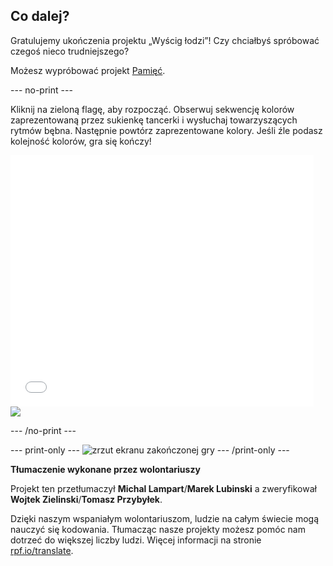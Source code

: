 ## Co dalej?

Gratulujemy ukończenia projektu „Wyścig łodzi”! Czy chciałbyś spróbować czegoś nieco trudniejszego?

Możesz wypróbować projekt [Pamięć](https://projects.raspberrypi.org/pl-PL/projects/memory?utm_source=pathway&utm_medium=whatnext&utm_campaign=projects).

--- no-print ---

Kliknij na zieloną flagę, aby rozpocząć. Obserwuj sekwencję kolorów zaprezentowaną przez sukienkę tancerki i wysłuchaj towarzyszących rytmów bębna. Następnie powtórz zaprezentowane kolory. Jeśli źle podasz kolejność kolorów, gra się kończy!

<div class="scratch-preview">
  <iframe allowtransparency="true" width="485" height="402" src="//scratch.mit.edu/projects/embed/284452634/?autostart=false" frameborder="0" allowfullscreen scrolling="no" mark="crwd-mark"></iframe> <img src="images/memory-screenshot.png" />
</div>

--- /no-print ---

--- print-only --- ![zrzut ekranu zakończonej gry](images/memory-screenshot.png) --- /print-only ---


**Tłumaczenie wykonane przez wolontariuszy**

Projekt ten przetłumaczył **Michal Lampart**/**Marek Lubinski** a zweryfikował **Wojtek Zielinski**/**Tomasz Przybyłek**.

Dzięki naszym wspaniałym wolontariuszom, ludzie na całym świecie mogą nauczyć się kodowania. Tłumacząc nasze projekty możesz pomóc nam dotrzeć do większej liczby ludzi. Więcej informacji na stronie [rpf.io/translate](https://rpf.io/translate).
